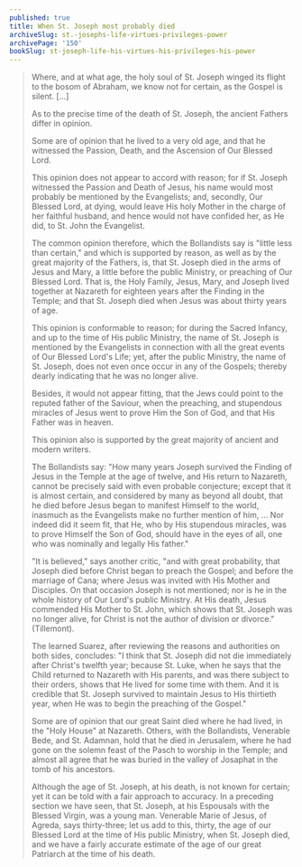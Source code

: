 ```yaml
---
published: true
title: When St. Joseph most probably died
archiveSlug: st.-josephs-life-virtues-privileges-power
archivePage: '150'
bookSlug: st-joseph-life-his-virtues-his-privileges-his-power
---
```


> Where, and at what age, the holy soul of St. Joseph winged its flight to the bosom of Abraham, we know not for certain, as the Gospel is silent. […]
>
> As to the precise time of the death of St. Joseph, the ancient Fathers differ in opinion.
>
> Some are of opinion that he lived to a very old age, and that he witnessed the Passion, Death, and the Ascension of Our Blessed Lord.
>
> This opinion does not appear to accord with reason; for if St. Joseph witnessed the Passion and Death of Jesus, his name would most probably be mentioned by the Evangelists; and, secondly, Our Blessed Lord, at dying, would leave His holy Mother in the charge of her faithful husband, and hence would not have confided her, as He did, to St. John the Evangelist.
>
> The common opinion therefore, which the Bollandists say is "little less than certain," and which is supported by reason, as well as by the great majority of the Fathers, is, that St. Joseph died in the arms of Jesus and Mary, a little before the public Ministry, or preaching of Our Blessed Lord. That is, the Holy Family, Jesus, Mary, and Joseph lived together at Nazareth for eighteen years after the Finding in the Temple; and that St. Joseph died when Jesus was about thirty years of age.
>
> This opinion is conformable to reason; for during the Sacred Infancy, and up to the time of His public Ministry, the name of St. Joseph is mentioned by the Evangelists in connection with all the great events of Our Blessed Lord's Life; yet, after the public Ministry, the name of St. Joseph, does not even once occur in any of the Gospels; thereby dearly indicating that he was no longer alive.
>
> Besides, it would not appear fitting, that the Jews could point to the reputed father of the Saviour, when the preaching, and stupendous miracles of Jesus went to prove Him the Son of God, and that His Father was in heaven.
>
> This opinion also is supported by the great majority of ancient and modern writers.
>
> The Bollandists say: "How many years Joseph survived the Finding of Jesus in the Temple at the age of twelve, and His return to Nazareth, cannot be precisely said with even probable conjecture; except that it is almost certain, and considered by many as beyond all doubt, that he died before Jesus began to manifest Himself to the world, inasmuch as the Evangelists make no further mention of him, … Nor indeed did it seem fit, that He, who by His stupendous miracles, was to prove Himself the Son of God, should have in the eyes of all, one who was nominally and legally His father."
>
> "It is believed," says another critic, "and with great probability, that Joseph died before Christ began to preach the Gospel; and before the marriage of Cana; where Jesus was invited with His Mother and Disciples. On that occasion Joseph is not mentioned; nor is he in the whole history of Our Lord's public Ministry. At His death, Jesus commended His Mother to St. John, which shows that St. Joseph was no longer alive, for Christ is not the author of division or divorce." (Tillemont).
>
> The learned Suarez, after reviewing the reasons and authorities on both sides, concludes: "I think that St. Joseph did not die immediately after Christ's twelfth year; because St. Luke, when he says that the Child returned to Nazareth with His parents, and was there subject to their orders, shows that He lived for some time with them. And it is credible that St. Joseph survived to maintain Jesus to His thirtieth year, when He was to begin the preaching of the Gospel."
>
> Some are of opinion that our great Saint died where he had lived, in the "Holy House" at Nazareth. Others, with the Bollandists, Venerable Bede, and St. Adamnan, hold that he died in Jerusalem, where he had gone on the solemn feast of the Pasch to worship in the Temple; and almost all agree that he was buried in the valley of Josaphat in the tomb of his ancestors.
>
> Although the age of St. Joseph, at his death, is not known for certain; yet it can be told with a fair approach to accuracy. In a preceding section we have seen, that St. Joseph, at his Espousals with the Blessed Virgin, was a young man. Venerable Marie of Jesus, of Agreda, says thirty-three; let us add to this, thirty, the age of our Blessed Lord at the time of His public Ministry, when St. Joseph died, and we have a fairly accurate estimate of the age of our great Patriarch at the time of his death.
